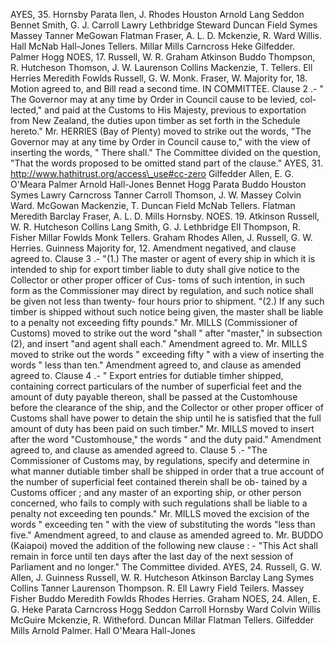 AYES, 35. Hornsby Parata llen, J. Rhodes Houston Arnold Lang Seddon Bennet Smith, G. J. Carroll Lawry Lethbridge Steward Duncan Field Symes Massey Tanner MeGowan Flatman Fraser, A. L. D. Mckenzie, R. Ward Willis. Hall McNab Hall-Jones Tellers. Millar Mills Carncross Heke Gilfedder. Palmer Hogg NOES, 17. Russell, W. R. Graham Atkinson Buddo Thompson, R. Hutcheson Thomson, J. W. Laurenson Collins Mackenzie, T. Tellers. Ell Herries Meredith Fowlds Russell, G. W. Monk. Fraser, W. Majority for, 18. Motion agreed to, and Bill read a second time. IN COMMITTEE. Clause 2 .- " The Governor may at any time by Order in Council cause to be levied, col- lected," and paid at the Customs to His Majesty, previous to exportation from New Zealand, the duties upon timber as set forth in the Schedule hereto." Mr. HERRIES (Bay of Plenty) moved to strike out the words, "The Governor may at any time by Order in Council cause to," with the view of inserting the words, " There shall." The Committee divided on the question, "That the words proposed to be omitted stand part of the clause." AYES, 31. http://www.hathitrust.org/access\_use#cc-zero Gilfedder Allen, E. G. O'Meara Palmer Arnold Hall-Jones Bennet Hogg Parata Buddo Houston Symes Lawry Carncross Tanner Carroll Thomson, J. W. Massey Colvin Ward. McGowan Mackenzie, T. Duncan Field McNab Tellers. Flatman Meredith Barclay Fraser, A. L. D. Mills Hornsby. NOES. 19. Atkinson Russell, W. R. Hutcheson Collins Lang Smith, G. J. Lethbridge ElI Thompson, R. Fisher Millar Fowlds Monk Tellers. Graham Rhodes Allen, J. Russell, G. W. Herries. Guinness Majority for, 12. Amendment negatived, and clause agreed to. Clause 3 .- "(1.) The master or agent of every ship in which it is intended to ship for export timber liable to duty shall give notice to the Collector or other proper officer of Cus- toms of such intention, in such form as the Commissioner may direct by regulation, and such notice shall be given not less than twenty- four hours prior to shipment. "(2.) If any such timber is shipped without such notice being given, the master shall be liable to a penalty not exceeding fifty pounds." Mr. MILLS (Commissioner of Customs) moved to strike out the word "shall " after "master," in subsection (2), and insert "and agent shall each." Amendment agreed to. Mr. MILLS moved to strike out the words " exceeding fifty " with a view of inserting the words " less than ten." Amendment agreed to, and clause as amended agreed to. Clause 4 .- " Export entries for dutiable timher shipped, containing correct particulars of the number of superficial feet and the amount of duty payable thereon, shall be passed at the Customhouse before the clearance of the ship, and the Collector or other proper officer of Customs shall have power to detain the ship until he is satisfied that the full amount of duty has been paid on such timber." Mr. MILLS moved to insert after the word "Customhouse," the words " and the duty paid." Amendment agreed to, and clause as amended agreed to. Clause 5 .- "The Commissioner of Customs may, by regulations, specify and determine in what manner dutiable timber shall be shipped in order that a true account of the number of superficial feet contained therein shall be ob- tained by a Customs officer ; and any master of an exporting ship, or other person concerned, who fails to comply with such regulations shall be liable to a penalty not exceeding ten pounds." Mr. MILLS moved the excision of the words " exceeding ten " with the view of substituting the words "less than five." Amendment agreed, to and clause as amended agreed to. Mr. BUDDO (Kaiapoi) moved the addition of the following new clause : - "This Act shall remain in force until ten days after the last day of the next session of Parliament and no longer." The Committee divided. AYES, 24. Russell, G. W. Allen, J. Guinness Russell, W. R. Hutcheson Atkinson Barclay Lang Symes Collins Tanner Laurenson Thompson. R. Ell Lawry Field Teilers. Massey Fisher Buddo Meredith Fowlds Rhodes Herries. Graham NOES, 24. Allen, E. G. Heke Parata Carncross Hogg Seddon Carroll Hornsby Ward Colvin Willis McGuire Mckenzie, R. Witheford. Duncan Millar Flatman Tellers. Gilfedder Mills Arnold Palmer. Hall O'Meara Hall-Jones 